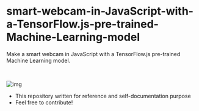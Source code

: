 # smart-webcam-in-JavaScript-with-a-TensorFlow.js-pre-trained-Machine-Learning-model
Make a smart webcam in JavaScript with a TensorFlow.js pre-trained Machine Learning model.

<br>

![img]()

* This repository written for reference and self-documentation purpose
* Feel free to contribute!

<br>
